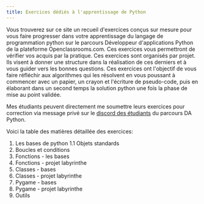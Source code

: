 ```yaml
---
title: Exercices dédiés à l'apprentissage de Python
---
```


Vous trouverez sur ce site un recueil d'exercices conçus sur mesure pour vous faire progresser dans votre apprentissage du langage de programmation python sur le parcours Développeur d'applications Python de la plateforme Openclassrooms.com. Ces exercices vous permettront de vérifier vos acquis par la pratique. Ces exercices sont organisés par projet. Ils visent à donner une structure dans la réalisation de ces derniers et à vous guider vers les bonnes questions. Ces exercices ont l'objectif de vous faire réfléchir aux algorithmes qui les résolvent en vous poussant à commencer avec un papier, un crayon et l'écriture de pseudo-code, puis en élaborant dans un second temps la solution python une fois la phase de mise au point validée.

Mes étudiants peuvent directement me soumettre leurs exercices pour correction via message privé sur le [discord des étudiants](http://discord.pythonclassmates.org) du parcours DA Python.

Voici la table des matières détaillée des exercices:

1. Les bases de python
    1.1 Objets standards
  2. Boucles et conditions
  2. Fonctions - les bases
  3. Fonctions - projet labyrinthe
  4. Classes - bases
  5. Classes - projet labyrinthe
  6. Pygame - bases
  7. Pygame - projet labyrinthe
  8. Outils
